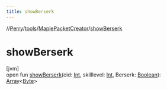 ```yaml
---
title: showBerserk
---
```

//[Perry](../../../index.html)/[tools](../index.html)/[MaplePacketCreator](index.html)/[showBerserk](show-berserk.html)



# showBerserk



[jvm]\
open fun [showBerserk](show-berserk.html)(cid: [Int](https://kotlinlang.org/api/latest/jvm/stdlib/kotlin/-int/index.html), skilllevel: [Int](https://kotlinlang.org/api/latest/jvm/stdlib/kotlin/-int/index.html), Berserk: [Boolean](https://kotlinlang.org/api/latest/jvm/stdlib/kotlin/-boolean/index.html)): [Array](https://kotlinlang.org/api/latest/jvm/stdlib/kotlin/-array/index.html)<[Byte](https://kotlinlang.org/api/latest/jvm/stdlib/kotlin/-byte/index.html)>




